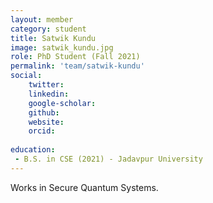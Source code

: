 ```yaml
---
layout: member
category: student
title: Satwik Kundu
image: satwik_kundu.jpg
role: PhD Student (Fall 2021)
permalink: 'team/satwik-kundu'
social:
    twitter: 
    linkedin: 
    google-scholar: 
    github: 
    website:
    orcid: 
    
education:
 - B.S. in CSE (2021) - Jadavpur University 
---
```


Works in Secure Quantum Systems.
